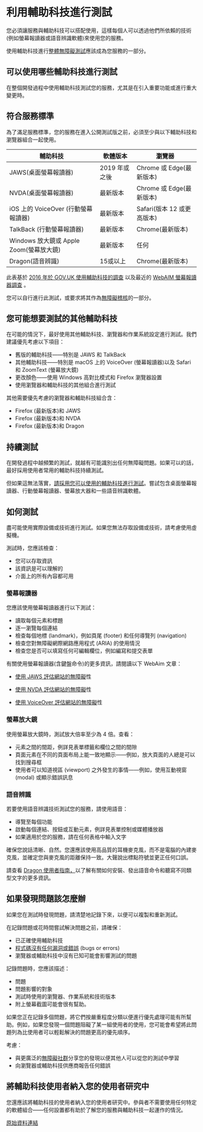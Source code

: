 # 利用輔助科技進行測試

您必須讓服務與輔助科技可以搭配使用，這樣每個人可以透過他們所依賴的技術(例如螢幕報讀器或語音辨識軟體)來使用您的服務。

使用輔助科技進行[整體無障礙測試](https://www.gov.uk/service-manual/technology/testing-for-accessibility)應該成為您服務的一部分。

## 可以使用哪些輔助科技進行測試

在整個開發過程中使用輔助科技測試您的服務，尤其是在引入重要功能或進行重大變更時。

## 符合服務標準

為了滿足服務標準，您的服務在進入公開測試版之前，必須至少與以下輔助科技和瀏覽器組合一起使用。

| 輔助科技 | 軟體版本 | 瀏覽器 |
|------|------|------|
| JAWS(桌面螢幕報讀器) | 2019 年或之後 | Chrome 或 Edge(最新版本) |
| NVDA(桌面螢幕報讀器) | 最新版本 | Chrome 或 Edge(最新版本) |
| iOS 上的 VoiceOver (行動螢幕報讀器) | 最新版本 | Safari(版本 12 或更高版本) |
| TalkBack (行動螢幕報讀器) | 最新版本 | Chrome(最新版本) |
| Windows 放大鏡或 Apple Zoom(螢幕放大鏡) | 最新版本 | 任何 |
| Dragon(語音辨識) | 15或以上 | Chrome(最新版本) |

此表基於 [2016 年於 GOV.UK 使用輔助科技的調查](https://accessibility.blog.gov.uk/2016/11/01/results-of-the-2016-gov-uk-assistive-technology-survey/)
以及最近的 [WebAIM 螢幕報讀器調查](https://webaim.org/projects/screenreadersurvey9/) 。

您可以自行進行此測試，或要求將其作為[無障礙稽核](https://www.gov.uk/service-manual/helping-people-to-use-your-service/getting-an-accessibility-audit)的一部分。

## 您可能想要測試的其他輔助科技

在可能的情況下，最好使用其他輔助科技、瀏覽器和作業系統設定進行測試。我們建議優先考慮以下項目：

- 舊版的輔助科技——特別是 JAWS 和 TalkBack
- 其他輔助科技——特別是 macOS 上的 VoiceOver (螢幕報讀器)以及 Safari 和 ZoomText (螢幕放大鏡)
- 更改顏色——使用 Windows 高對比模式和 Firefox 瀏覽器設置
- 使用瀏覽器和輔助科技的其他組合進行測試

其他需要優先考慮的瀏覽器和輔助科技組合含：

- Firefox (最新版本)和 JAWS
- Firefox (最新版本)和 NVDA
- Firefox (最新版本)和 Dragon

## 持續測試

在開發過程中越頻繁的測試，就越有可能識別出任何無障礙問題。如果可以的話，最好採用使用者常用的輔助科技持續測試。

但如果這無法落實，[請採用您可以使用的輔助科技進行測試](https://accessibility.blog.gov.uk/2018/09/27/assistive-technology-tools-you-can-use-at-no-cost/)。嘗試包含桌面螢幕報讀器、行動螢幕報讀器、螢幕放大器和一些語音辨識軟體。

## 如何測試

盡可能使用實際設備或技術進行測試。如果您無法存取設備或技術，請考慮使用虛擬機。

測試時，您應該檢查：

- 您可以存取資訊
- 該資訊是可以理解的
- 介面上的所有內容都可用

### 螢幕報讀器

您應該使用螢幕報讀器進行以下測試：

- 讀取每個元素和標題
- 逐一瀏覽每個連結
- 檢查每個地標 (landmark)，例如頁尾 (footer) 和任何導覽列 (navigation)
- 檢查您對無障礙網際網路應用程式 (ARIA) 的使用情況
- 檢查您是否可以填寫任何可編輯欄位，例如編寫和提交表單

有關使用螢幕報讀器(含鍵盤命令)的更多資訊，請閱讀以下 WebAim 文章：

- [使用 JAWS 評估網站的無障礙](https://webaim.org/articles/jaws/)性

- [使用 NVDA 評估網站的無障礙](https://webaim.org/articles/nvda/)性

- [使用 VoiceOver 評估網站的無障礙](https://webaim.org/articles/voiceover/)性

### 螢幕放大鏡

使用螢幕放大鏡時，測試放大倍率至少為 4 倍。查看：

- 元素之間的間距，例詳見表單標籤和欄位之間的間隙
- 頁面元素在不同的頁面布局上能一致地顯示——例如，放大頁面的人總是可以找到搜尋框
- 使用者可以知道視區 (viewport) 之外發生的事情——例如，使用互動視窗 (modal) 或顯示錯誤訊息

### 語音辨識

若要使用語音辨識技術測試您的服務，請使用語音：

- 導覽至每個功能
- 啟動每個連結、按鈕或互動元素，例詳見表單控制或媒體播放器
- 如果適用於您的服務，請在任何表格中輸入文字

確保您說話清晰、自然。您還應該使用高品質的耳機麥克風，而不是電腦的內建麥克風，並確定您與麥克風的距離保持一致。大聲說出標點符號並更正任何口誤。

請查看 [Dragon 使用者指南，](https://www.nuance.com/dragon/user-documentation.html)以了解有關如何安裝、發出語音命令和聽寫不同類型文字的更多資訊。

## 如果發現問題該怎麼辦

如果您在測試時發現問題，請清楚地記錄下來，以便可以複製和重新測試。

在記錄問題或花時間嘗試解決問題之前，請確保：

- 已正確使用輔助科技
- [程式碼沒有任何漏洞或錯誤](https://www.gov.uk/service-manual/technology/quality-assurance-testing-your-service-regularly) (bugs or errors)
- 瀏覽器或輔助科技中沒有已知可能會影響測試的問題

記錄問題時，您應該描述：

- 問題
- 問題影響的對象
- 測試時使用的瀏覽器、作業系統和技術版本
- 附上螢幕截圖可能會很有幫助。

如果您正在記錄多個問題，將它們按嚴重程度分類以便進行優先處理可能有所幫助。例如，如果您發現一個問題阻礙了某一組使用者的使用，您可能會希望將此問題列為比使用者可以輕鬆解決的問題更高的優先順序。

考慮：

- 與更廣泛的[無障礙社群](https://www.gov.uk/service-manual/communities/accessibility-community)分享您的發現以便其他人可以從您的測試中學習
- 向瀏覽器或輔助科技供應商報告任何錯誤

## 將輔助科技使用者納入您的使用者研究中

您還應該將輔助科技的使用者納入您的使用者研究中。參與者不需要使用任何特定的軟體組合——任何設置都有助於了解您的服務與輔助科技一起運作的情況。

[原始資料連結](https://www.gov.uk/service-manual/technology/testing-with-assistive-technologies)
